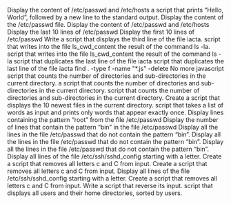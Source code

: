 Display the content of /etc/passwd and /etc/hosts
 a script that prints “Hello, World”, followed by a new line to the standard output.
Display the content of the /etc/passwd file.
Display the content of /etc/passwd and /etc/hosts
Display the last 10 lines of /etc/passwd
Display the first 10 lines of /etc/passwd
Write a script that displays the third line of the file iacta.
 script that writes into the file ls_cwd_content the result of the command ls -la.
 script that writes into the file ls_cwd_content the result of the command ls -la
script that duplicates the last line of the file iacta
script that duplicates the last line of the file iacta
find . -type f -name "*.js" -delete
No more javascript
 script that counts the number of directories and sub-directories in the current directory.
a script that counts the number of directories and sub-directories in the current directory.
script that counts the number of directories and sub-directories in the current directory.
Create a script that displays the 10 newest files in the current directory.
script that takes a list of words as input and prints only words that appear exactly once.
Display lines containing the pattern “root” from the file /etc/passwd
Display the number of lines that contain the pattern “bin” in the file /etc/passwd
Display all the lines in the file /etc/passwd that do not contain the pattern “bin”.
Display all the lines in the file /etc/passwd that do not contain the pattern “bin”.
Display all the lines in the file /etc/passwd that do not contain the pattern “bin”.
Display all lines of the file /etc/ssh/sshd_config starting with a letter.
Create a script that removes all letters c and C from input.
Create a script that removes all letters c and C from input.
Display all lines of the file /etc/ssh/sshd_config starting with a letter.
Create a script that removes all letters c and C from input.
Write a script that reverse its input.
script that displays all users and their home directories, sorted by users.
